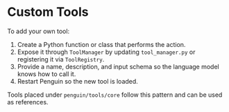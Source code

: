 # Custom Tools

To add your own tool:

1. Create a Python function or class that performs the action.
2. Expose it through `ToolManager` by updating `tool_manager.py` or registering it via `ToolRegistry`.
3. Provide a name, description, and input schema so the language model knows how to call it.
4. Restart Penguin so the new tool is loaded.

Tools placed under `penguin/tools/core` follow this pattern and can be used as references.
